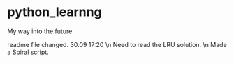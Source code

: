 # python_learnng
My way into the future.

readme file changed. 30.09 17:20
\n Need to read the LRU solution.
\n Made a Spiral script.
